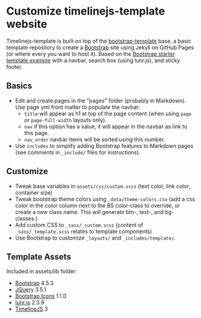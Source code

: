 # Customize timelinejs-template website

Timelinejs-template is built on top of the [bootstrap-template](https://github.com/thecdil/bootstrap-template) base, a basic template repository to create a [Bootstrap](https://getbootstrap.com/) site using Jekyll on GitHub Pages (or where every you want to host it). 
Based on the [Bootstrap starter template example](https://getbootstrap.com/docs/4.5/examples/) with a navbar, search box (using lunr.js), and sticky footer.

## Basics

- Edit and create pages in the "pages" folder (probably in Markdown). Use page yml front matter to populate the navbar:
    - `title` will appear as h1 at top of the page content (when using `page` or `page-full-width` layouts only).
    - `nav` if this option has a value, it will appear in the navbar as link to this page.
    - `nav_order` navbar items will be sorted using this number. 
- Use `includes` to simplify adding Bootstrap features to Markdown pages (see comments in `_include/` files for instructions).

## Customize 

- Tweak base variables in `assets/css/custom.scss` (text color, link color, container size)
- Tweak bootstrap theme colors using `_data/theme-colors.csv` (add a css color in the color column next to the BS color-class to override, or create a new class name. This will generate btn-, text-, and bg- classes.)
- Add custom CSS to `_sass/_custom.scss` (content of `_sass/_template.scss` relates to template components)
- Use Bootstrap to customize `_layouts/` and `_includes/template/`.

## Template Assets

Included in assets/lib folder:

- [Bootstrap](https://getbootstrap.com/docs/4.5/getting-started/introduction/) 4.5.3
- [JQuery](https://jquery.com/) 3.5.1
- [Bootstrap Icons](https://icons.getbootstrap.com/) 1.1.0
- [lunr.js](https://lunrjs.com/) 2.3.9
- [TimelineJS](https://github.com/NUKnightLab/TimelineJS3) 3

